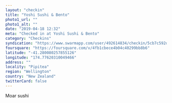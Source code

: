 ```yaml
---
layout: "checkin"
title: "Yoshi Sushi & Bento"
photo1_url: ""
photo1_alt: ""
date: "2019-04-18 12:32"
meta: "Checked in at Yoshi Sushi & Bento"
category: "Checkins"
syndication: "https://www.swarmapp.com/user/492614834/checkin/5cb7c592d9a6e6002bdb52fb"
foursquare: "https://foursquare.com/v/4fb1cbece4b04c40299bb8b6"
latitude: "-41.280080257855126"
longitude: "174.77620310049466"
address: ""
locality: "Pipitea"
region: "Wellington"
country: "New Zealand"
twitterCard: false
---
```

Moar sushi
